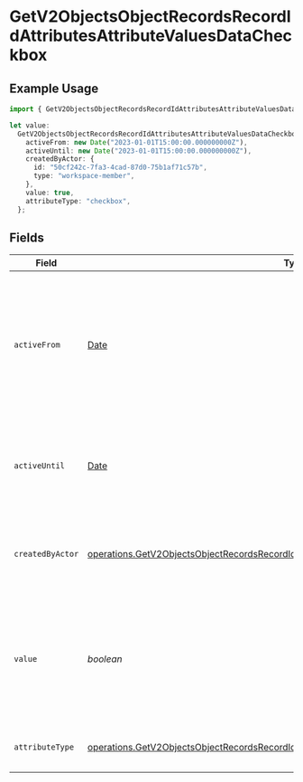 # GetV2ObjectsObjectRecordsRecordIdAttributesAttributeValuesDataCheckbox

## Example Usage

```typescript
import { GetV2ObjectsObjectRecordsRecordIdAttributesAttributeValuesDataCheckbox } from "attio-js/models/operations/getv2objectsobjectrecordsrecordidattributesattributevalues.js";

let value:
  GetV2ObjectsObjectRecordsRecordIdAttributesAttributeValuesDataCheckbox = {
    activeFrom: new Date("2023-01-01T15:00:00.000000000Z"),
    activeUntil: new Date("2023-01-01T15:00:00.000000000Z"),
    createdByActor: {
      id: "50cf242c-7fa3-4cad-87d0-75b1af71c57b",
      type: "workspace-member",
    },
    value: true,
    attributeType: "checkbox",
  };
```

## Fields

| Field                                                                                                                                                                                                    | Type                                                                                                                                                                                                     | Required                                                                                                                                                                                                 | Description                                                                                                                                                                                              | Example                                                                                                                                                                                                  |
| -------------------------------------------------------------------------------------------------------------------------------------------------------------------------------------------------------- | -------------------------------------------------------------------------------------------------------------------------------------------------------------------------------------------------------- | -------------------------------------------------------------------------------------------------------------------------------------------------------------------------------------------------------- | -------------------------------------------------------------------------------------------------------------------------------------------------------------------------------------------------------- | -------------------------------------------------------------------------------------------------------------------------------------------------------------------------------------------------------- |
| `activeFrom`                                                                                                                                                                                             | [Date](https://developer.mozilla.org/en-US/docs/Web/JavaScript/Reference/Global_Objects/Date)                                                                                                            | :heavy_check_mark:                                                                                                                                                                                       | The point in time at which this value was made "active". `active_from` can be considered roughly analogous to `created_at`.                                                                              | 2023-01-01T15:00:00.000000000Z                                                                                                                                                                           |
| `activeUntil`                                                                                                                                                                                            | [Date](https://developer.mozilla.org/en-US/docs/Web/JavaScript/Reference/Global_Objects/Date)                                                                                                            | :heavy_check_mark:                                                                                                                                                                                       | The point in time at which this value was deactivated. If `null`, the value is active.                                                                                                                   | 2023-01-01T15:00:00.000000000Z                                                                                                                                                                           |
| `createdByActor`                                                                                                                                                                                         | [operations.GetV2ObjectsObjectRecordsRecordIdAttributesAttributeValuesCreatedByActor2](../../models/operations/getv2objectsobjectrecordsrecordidattributesattributevaluescreatedbyactor2.md)             | :heavy_check_mark:                                                                                                                                                                                       | The actor that created this value.                                                                                                                                                                       | {<br/>"type": "workspace-member",<br/>"id": "50cf242c-7fa3-4cad-87d0-75b1af71c57b"<br/>}                                                                                                                 |
| `value`                                                                                                                                                                                                  | *boolean*                                                                                                                                                                                                | :heavy_check_mark:                                                                                                                                                                                       | A boolean representing whether the checkbox is checked or not. The string values 'true' and 'false' are also accepted.                                                                                   | true                                                                                                                                                                                                     |
| `attributeType`                                                                                                                                                                                          | [operations.GetV2ObjectsObjectRecordsRecordIdAttributesAttributeValuesAttributeTypeCheckbox](../../models/operations/getv2objectsobjectrecordsrecordidattributesattributevaluesattributetypecheckbox.md) | :heavy_check_mark:                                                                                                                                                                                       | The attribute type of the value.                                                                                                                                                                         | checkbox                                                                                                                                                                                                 |